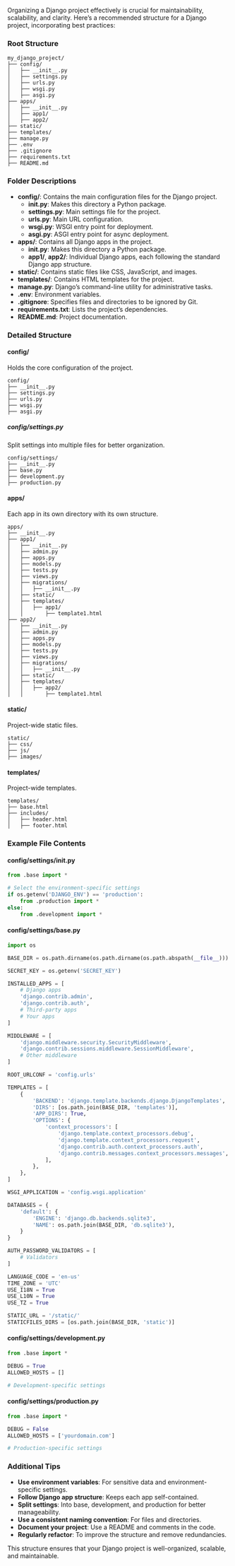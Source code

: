 Organizing a Django project effectively is crucial for maintainability, scalability, and clarity. Here’s a recommended structure for a Django project, incorporating best practices:

### Root Structure

```plaintext
my_django_project/
├── config/
│   ├── __init__.py
│   ├── settings.py
│   ├── urls.py
│   ├── wsgi.py
│   ├── asgi.py
├── apps/
│   ├── __init__.py
│   ├── app1/
│   ├── app2/
├── static/
├── templates/
├── manage.py
├── .env
├── .gitignore
├── requirements.txt
├── README.md
```

### Folder Descriptions

- **config/**: Contains the main configuration files for the Django project.
  - **__init__.py**: Makes this directory a Python package.
  - **settings.py**: Main settings file for the project.
  - **urls.py**: Main URL configuration.
  - **wsgi.py**: WSGI entry point for deployment.
  - **asgi.py**: ASGI entry point for async deployment.
- **apps/**: Contains all Django apps in the project.
  - **__init__.py**: Makes this directory a Python package.
  - **app1/**, **app2/**: Individual Django apps, each following the standard Django app structure.
- **static/**: Contains static files like CSS, JavaScript, and images.
- **templates/**: Contains HTML templates for the project.
- **manage.py**: Django’s command-line utility for administrative tasks.
- **.env**: Environment variables.
- **.gitignore**: Specifies files and directories to be ignored by Git.
- **requirements.txt**: Lists the project’s dependencies.
- **README.md**: Project documentation.

### Detailed Structure

#### config/

Holds the core configuration of the project.

```plaintext
config/
├── __init__.py
├── settings.py
├── urls.py
├── wsgi.py
├── asgi.py
```

##### config/settings.py

Split settings into multiple files for better organization.

```plaintext
config/settings/
├── __init__.py
├── base.py
├── development.py
├── production.py
```

#### apps/

Each app in its own directory with its own structure.

```plaintext
apps/
├── __init__.py
├── app1/
│   ├── __init__.py
│   ├── admin.py
│   ├── apps.py
│   ├── models.py
│   ├── tests.py
│   ├── views.py
│   ├── migrations/
│   │   ├── __init__.py
│   ├── static/
│   ├── templates/
│   │   ├── app1/
│   │       ├── template1.html
├── app2/
│   ├── __init__.py
│   ├── admin.py
│   ├── apps.py
│   ├── models.py
│   ├── tests.py
│   ├── views.py
│   ├── migrations/
│   │   ├── __init__.py
│   ├── static/
│   ├── templates/
│   │   ├── app2/
│   │       ├── template1.html
```

#### static/

Project-wide static files.

```plaintext
static/
├── css/
├── js/
├── images/
```

#### templates/

Project-wide templates.

```plaintext
templates/
├── base.html
├── includes/
│   ├── header.html
│   ├── footer.html
```

### Example File Contents

#### config/settings/__init__.py

```python
from .base import *

# Select the environment-specific settings
if os.getenv('DJANGO_ENV') == 'production':
    from .production import *
else:
    from .development import *
```

#### config/settings/base.py

```python
import os

BASE_DIR = os.path.dirname(os.path.dirname(os.path.abspath(__file__)))

SECRET_KEY = os.getenv('SECRET_KEY')

INSTALLED_APPS = [
    # Django apps
    'django.contrib.admin',
    'django.contrib.auth',
    # Third-party apps
    # Your apps
]

MIDDLEWARE = [
    'django.middleware.security.SecurityMiddleware',
    'django.contrib.sessions.middleware.SessionMiddleware',
    # Other middleware
]

ROOT_URLCONF = 'config.urls'

TEMPLATES = [
    {
        'BACKEND': 'django.template.backends.django.DjangoTemplates',
        'DIRS': [os.path.join(BASE_DIR, 'templates')],
        'APP_DIRS': True,
        'OPTIONS': {
            'context_processors': [
                'django.template.context_processors.debug',
                'django.template.context_processors.request',
                'django.contrib.auth.context_processors.auth',
                'django.contrib.messages.context_processors.messages',
            ],
        },
    },
]

WSGI_APPLICATION = 'config.wsgi.application'

DATABASES = {
    'default': {
        'ENGINE': 'django.db.backends.sqlite3',
        'NAME': os.path.join(BASE_DIR, 'db.sqlite3'),
    }
}

AUTH_PASSWORD_VALIDATORS = [
    # Validators
]

LANGUAGE_CODE = 'en-us'
TIME_ZONE = 'UTC'
USE_I18N = True
USE_L10N = True
USE_TZ = True

STATIC_URL = '/static/'
STATICFILES_DIRS = [os.path.join(BASE_DIR, 'static')]
```

#### config/settings/development.py

```python
from .base import *

DEBUG = True
ALLOWED_HOSTS = []

# Development-specific settings
```

#### config/settings/production.py

```python
from .base import *

DEBUG = False
ALLOWED_HOSTS = ['yourdomain.com']

# Production-specific settings
```

### Additional Tips

- **Use environment variables**: For sensitive data and environment-specific settings.
- **Follow Django app structure**: Keeps each app self-contained.
- **Split settings**: Into base, development, and production for better manageability.
- **Use a consistent naming convention**: For files and directories.
- **Document your project**: Use a README and comments in the code.
- **Regularly refactor**: To improve the structure and remove redundancies.

This structure ensures that your Django project is well-organized, scalable, and maintainable.
